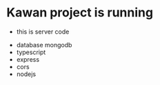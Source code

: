 # Kawan project is running

- this is server code

* database mongodb
* typescript
* express
* cors
* nodejs
